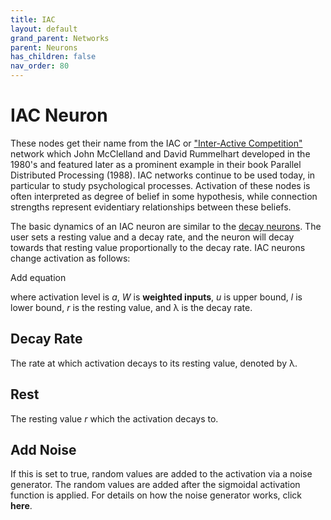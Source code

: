 ```yaml
---
title: IAC
layout: default
grand_parent: Networks
parent: Neurons
has_children: false
nav_order: 80
---
```


# IAC Neuron

These nodes get their name from the IAC or ["Inter-Active Competition"](https://en.wikipedia.org/wiki/Interactive_activation_and_competition_networks) network which John McClelland and David Rummelhart developed in the 1980's and featured later as a prominent example in their book Parallel Distributed Processing (1988). IAC networks continue to be used today, in particular to study psychological processes. Activation of these nodes is often interpreted as degree of belief in some hypothesis, while connection strengths represent evidentiary relationships between these beliefs.

The basic dynamics of an IAC neuron are similar to the [decay neurons](decay.html). The user sets a resting value and a decay rate, and the neuron will decay towards that resting value proportionally to the decay rate. IAC neurons change activation as follows:

<!-- TODO --> Add equation

where activation level is *a*, *W* is **weighted inputs**, *u* is upper bound, *l* is lower bound, *r* is the resting value, and λ is the decay rate.

## Decay Rate

The rate at which activation decays to its resting value, denoted by λ.

## Rest

The resting value *r* which the activation decays to.

## Add Noise

If this is set to true, random values are added to the activation via a noise generator. The random values are added after the sigmoidal activation function is applied. For details on how the noise generator works, click **here**.



